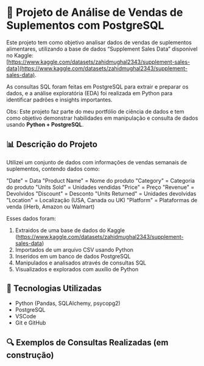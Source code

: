 # 💊 Projeto de Análise de Vendas de Suplementos com PostgreSQL

Este projeto tem como objetivo analisar dados de vendas de suplementos alimentares, utilizando a base de dados “Supplement Sales Data” disponível no Kaggle:[https://www.kaggle.com/datasets/zahidmughal2343/supplement-sales-data](https://www.kaggle.com/datasets/zahidmughal2343/supplement-sales-data).

As consultas SQL foram feitas em PostgreSQL para extrair e preparar os dados, e a análise exploratória (EDA) foi realizada em Python para identificar padrões e insights importantes.

Obs: Este projeto faz parte do meu portfólio de ciência de dados e tem como objetivo demonstrar habilidades em manipulação e consulta de dados usando **Python + PostgreSQL**.

## 📊 Descrição do Projeto

Utilizei um conjunto de dados com informações de vendas semanais de suplementos, contendo dados como:

"Date" = Data
"Product Name" = Nome do produto 
"Category" = Categoria do produto
"Units Sold" = Unidades vendidas
"Price" = Preço
"Revenue" = Devolvidos
"Discount" = Desconto
"Units Returned" = Unidades devolvidas
"Location" = Localização (USA, Canada ou UK)
"Platform" = Plataformas de venda (iHerb, Amazon ou Walmart)

Esses dados foram:

1. Extraidos de uma base de dados do Kaggle (https://www.kaggle.com/datasets/zahidmughal2343/supplement-sales-data)
2. Importados de um arquivo CSV usando Python
3. Inseridos em um banco de dados PostgreSQL
4. Manipulados e analisados através de consultas SQL
5. Visualizados e explorados com auxílio de Python

## 🔧 Tecnologias Utilizadas

- Python (Pandas, SQLAlchemy, psycopg2)
- PostgreSQL
- VSCode
- Git e GitHub




## 🔍 Exemplos de Consultas Realizadas (em construção)





